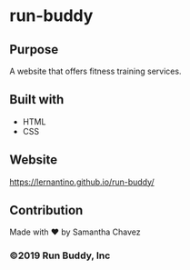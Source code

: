 # run-buddy

## Purpose 
A website that offers fitness training services. 

## Built with 
* HTML 
* CSS 

## Website 
https://lernantino.github.io/run-buddy/

## Contribution 
Made with  ❤️     by Samantha Chavez 

### ©️2019 Run Buddy, Inc 
